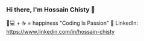 ### Hi there, I'm Hossain Chisty 👋
👨💻 + ☕ = happiness
"Coding Is Passion"
💼 LinkedIn: https://www.linkedin.com/in/hossain-chisty




